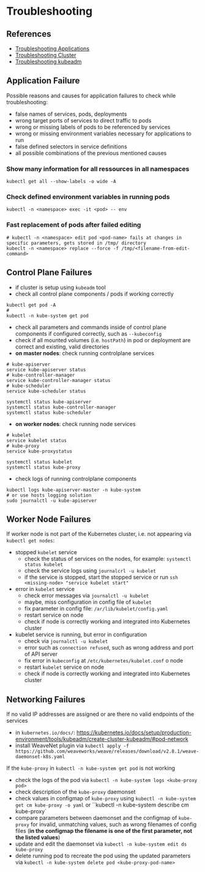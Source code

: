 # Troubleshooting

## References
- [Troubleshooting Applications](https://kubernetes.io/docs/tasks/debug/debug-application/)
- [Troubleshooting Cluster](https://kubernetes.io/docs/tasks/debug/debug-cluster/)
- [Troubleshooting kubeadm](https://kubernetes.io/docs/setup/production-environment/tools/kubeadm/troubleshooting-kubeadm/)

## Application Failure
Possible reasons and causes for application failures to check while troubleshooting:
- false names of services, pods, deployments
- wrong target ports of services to direct traffic to pods
- wrong or missing labels of pods to be referenced by services
- wrong or missing environment variables necessary for applications to run
- false defined selectors in service definitions
- all possible combinations of the previous mentioned causes

### Show many information for all ressources in all namespaces
```
kubectl get all --show-labels -o wide -A
```

### Check defined environment variables in running pods
```
kubectl -n <namespace> exec -it <pod> -- env
```

### Fast replacement of pods after failed editing
```
# kubectl -n <namespace> edit pod <pod-name> fails at changes in specific parameters, gets stored in /tmp/ directory
kubeclt -n <namespace> replace --force -f /tmp/<filename-from-edit-command>
```

## Control Plane Failures
- if cluster is setup using `kubeadm` tool
- check all control plane components / pods if working correctly
```
kubectl get pod -A
#
kubectl -n kube-system get pod
```
- check all parameters and commands inside of control plane components if configured correctly, such as `--kubeconfig`
- check if all mounted volumes (i.e. `hostPath`) in pod or deployment are correct and existing, valid directories
- **on master nodes**: check running controlplane services
```
# kube-apiserver
service kube-apiserver status
# kube-controller-manager
service kube-controller-manager status
# kube-scheduler
service kube-scheduler status
```
```
systemctl status kube-apiserver
systemctl status kube-controller-manager
systemctl status kube-scheduler
```
- **on worker nodes**: check running node services
```
# kubelet
service kubelet status
# kube-proxy
service kube-proxystatus
```
```
systemctl status kubelet
systemctl status kube-proxy
```
- check logs of running controlplane components
```
kubectl logs kube-apiserver-master -n kube-system
# or use hosts logging solution
sudo journalctl -u kube-apiserver
```

## Worker Node Failures
If worker node is not part of the Kubernetes cluster, i.e. not appearing via `kubectl get nodes`: 
- stopped `kubelet` service
  - check the status of services on the nodes, for example: `systemctl status kubelet` 
  - check the service logs using `journalcrl -u kubelet`
  - if the service is stopped, start the stopped service or run `ssh <missing-node> "service kubelet start"`
- error in `kubelet` service
  - check error messages via `journalctl -u kubelet`
  - maybe, miss configuration in config file of `kubelet`
  - fix parameter in config file: `/ar/lib/kubelet/config.yaml`
  - restart service on node 
  - check if node is correctly working and integrated into Kubernetes cluster
- kubelet service is running, but error in configuration
  - check via `journalctl -u kubelet`
  - error such as `connection refused`, such as wrong address and port of API server
  - fix error in `kubeconfig` at `/etc/kubernetes/kubelet.conf` o node
  - restart `kubelet` service on node
  - check if node is correctly working and integrated into Kubernetes cluster

## Networking Failures
If no valid IP addresses are assigned or are there no valid endpoints of the services
- in `kubernetes.io/docs/`: https://kubernetes.io/docs/setup/production-environment/tools/kubeadm/create-cluster-kubeadm/#pod-network
- install WeaveNet plugin via `kubectl apply -f https://github.com/weaveworks/weave/releases/download/v2.8.1/weave-daemonset-k8s.yaml`

If the `kube-proxy` in `kubectl -n kube-system get pod` is not working
- check the logs of the pod via `kubectl -n kube-system logs <kube-proxy pod>`
- check description of the `kube-proxy` daemonset
- check values in configmap of `kube-proxy` using `kubectl -n kube-system get cm kube-proxy -o yaml` or ``kubectl -n kube-system describe cm kube-proxy`
- compare parameters between daemonset and the configmap of `kube-proxy` for invalid, unmatching values, such as wrong filenames of config files (**in the configmap the filename is one of the first parameter, not the listed values**)
- update and edit the daemonset via `kubectl -n kube-system edit ds kube-proxy`
- delete running pod to recreate the pod using the updated parameters via `kubectl -n kube-system delete pod <kube-proxy-pod-name>`

